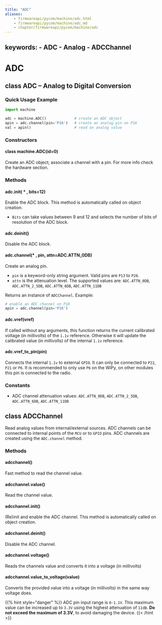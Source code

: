 ```yaml
---
title: "ADC"
aliases:
    - firmwareapi/pycom/machine/adc.html
    - firmwareapi/pycom/machine/adc.md
    - chapter/firmwareapi/pycom/machine/adc
---
```

  keywords:
    - ADC
    - Analog
    - ADCChannel
---

# ADC

## class ADC – Analog to Digital Conversion

### Quick Usage Example

```python
import machine

adc = machine.ADC()             # create an ADC object
apin = adc.channel(pin='P16')   # create an analog pin on P16
val = apin()                    # read an analog value
```

### Constructors

#### class machine.ADC(id=0)

Create an ADC object; associate a channel with a pin. For more info check the hardware section.

### Methods

#### adc.init( \* , bits=12)

Enable the ADC block. This method is automatically called on object creation.

* `Bits` can take values between 9 and 12 and selects the number of bits of resolution of the ADC block.

#### adc.deinit()

Disable the ADC block.

#### adc.channel(\* , pin, attn=ADC.ATTN\_0DB)

Create an analog pin.

* `pin` is a keyword-only string argument. Valid pins are `P13` to `P20`.
* `attn` is the attenuation level. The supported values are: `ADC.ATTN_0DB`, `ADC.ATTN_2_5DB`, `ADC.ATTN_6DB`, `ADC.ATTN_11DB`

Returns an instance of `ADCChannel`. Example:

```python
# enable an ADC channel on P16
apin = adc.channel(pin='P16')
```

#### adc.vref(vref)

If called without any arguments, this function returns the current calibrated voltage (in millivolts) of the `1.1v` reference. Otherwise it will update the calibrated value (in millivolts) of the internal `1.1v` reference.

#### adc.vref\_to\_pin(pin)

Connects the internal `1.1v` to external `GPIO`. It can only be connected to `P22`, `P21` or `P6`. It is recommended to only use `P6` on the WiPy, on other modules this pin is connected to the radio.

### Constants

* ADC channel attenuation values: `ADC.ATTN_0DB`, `ADC.ATTN_2_5DB`, `ADC.ATTN_6DB`, `ADC.ATTN_11DB`

## class ADCChannel

Read analog values from internal/external sources. ADC channels can be connected to internal points of the `MCU` or to `GPIO` pins. ADC channels are created using the `ADC.channel` method.

### Methods

#### adcchannel()

Fast method to read the channel value.

#### adcchannel.value()

Read the channel value.

#### adcchannel.init()

(Re)init and enable the ADC channel. This method is automatically called on object creation.

#### adcchannel.deinit()

Disable the ADC channel.

#### adcchannel.voltage()

Reads the channels value and converts it into a voltage (in millivolts)

#### adcchannel.value\_to\_voltage(value)

Converts the provided value into a voltage (in millivolts) in the same way voltage does.

{{% hint style="danger" %}}
ADC pin input range is `0-1.1V`. This maximum value can be increased up to `3.3V` using the highest attenuation of `11dB`. **Do not exceed the maximum of 3.3V**, to avoid damaging the device.
{{< /hint >}}

